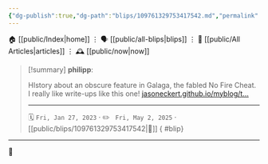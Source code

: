 ```yaml
---
{"dg-publish":true,"dg-path":"blips/109761329753417542.md","permalink":"/blips/109761329753417542/","title":"philipp on mastodon @ 2023-01-27"}
---
```



<div class="transclusion internal-embed is-loaded"><div class="markdown-embed">




🏠 [[public/Index\|home]]  ⋮ 🗣️ [[public/all-blips\|blips]] ⋮  📝 [[public/All Articles\|articles]]  ⋮ 🕰️ [[public/now\|now]]


</div></div>


> [!summary] **philipp**:
>
> HIstory about an obscure feature in Galaga, the fabled No Fire Cheat. I really like write-ups like this one! [jasoneckert.github.io/myblog/t…](https://jasoneckert.github.io/myblog/the-galaga-no-fire-cheat-mystery/)
> - - -
>
> 🗓️ <code>Fri, Jan 27, 2023</code>  · ✏️ <code> Fri, May 2, 2025</code>  · [[public/blips/109761329753417542\|🔗]]
{ #blip}


- - -

 👾
